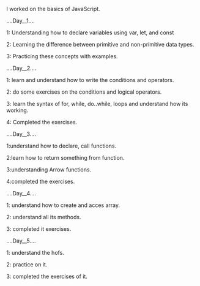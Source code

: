 I worked on the basics of JavaScript.

....Day__1....

1: Understanding how to declare variables using var, let, and const

2: Learning the difference between primitive and non-primitive data types.

3: Practicing these concepts with examples.

....Day__2....

1: learn and understand how to write the conditions and operators.


2: do some exercises on the conditions and logical operators.

3: learn the syntax of for, while, do..while, loops and understand how its working.

4: Completed the exercises.

....Day__3....

1:understand how to declare, call functions.

2:learn how to return something from function.

3:understanding Arrow functions.

4:completed the exercises.

....Day__4....

1: understand how to create and acces array.

2: understand all its methods.

3: completed it exercises.


....Day__5....

1: understand the hofs.

2: practice on it.

3: completed the exercises of it.